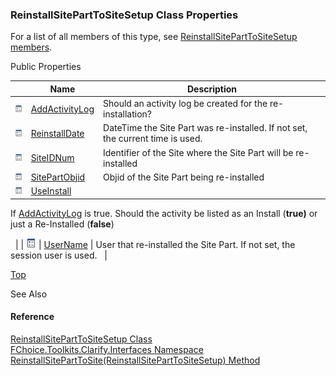 ﻿### ReinstallSitePartToSiteSetup Class Properties

For a list of all members of this type, see [ReinstallSitePartToSiteSetup members](FChoice.Toolkits.Clarify~FChoice.Toolkits.Clarify.Interfaces.ReinstallSitePartToSiteSetup_members.md).

Public Properties

|   | Name | Description |
| --- | --- | --- |
| ![Public Property](dotnetimages/publicProperty.png) | [AddActivityLog](FChoice.Toolkits.Clarify~FChoice.Toolkits.Clarify.Interfaces.ReinstallSitePartToSiteSetup~AddActivityLog.md) | Should an activity log be created for the re-installation?   |
| ![Public Property](dotnetimages/publicProperty.png) | [ReinstallDate](FChoice.Toolkits.Clarify~FChoice.Toolkits.Clarify.Interfaces.ReinstallSitePartToSiteSetup~ReinstallDate.md) | DateTime the Site Part was re-installed. If not set, the current time is used.   |
| ![Public Property](dotnetimages/publicProperty.png) | [SiteIDNum](FChoice.Toolkits.Clarify~FChoice.Toolkits.Clarify.Interfaces.ReinstallSitePartToSiteSetup~SiteIDNum.md) | Identifier of the Site where the Site Part will be re-installed   |
| ![Public Property](dotnetimages/publicProperty.png) | [SitePartObjid](FChoice.Toolkits.Clarify~FChoice.Toolkits.Clarify.Interfaces.ReinstallSitePartToSiteSetup~SitePartObjid.md) | Objid of the Site Part being re-installed   |
| ![Public Property](dotnetimages/publicProperty.png) | [UseInstall](FChoice.Toolkits.Clarify~FChoice.Toolkits.Clarify.Interfaces.ReinstallSitePartToSiteSetup~UseInstall.md) | 
If [AddActivityLog](FChoice.Toolkits.Clarify~FChoice.Toolkits.Clarify.Interfaces.ReinstallSitePartToSiteSetup~AddActivityLog.md) is true. Should the activity be listed as an Install (**true)** or just a Re-Installed (**false**)

  |
| ![Public Property](dotnetimages/publicProperty.png) | [UserName](FChoice.Toolkits.Clarify~FChoice.Toolkits.Clarify.Interfaces.ReinstallSitePartToSiteSetup~UserName.md) | User that re-installed the Site Part. If not set, the session user is used.   |

[Top](#top)

See Also

#### Reference

[ReinstallSitePartToSiteSetup Class](FChoice.Toolkits.Clarify~FChoice.Toolkits.Clarify.Interfaces.ReinstallSitePartToSiteSetup.md)  
[FChoice.Toolkits.Clarify.Interfaces Namespace](FChoice.Toolkits.Clarify~FChoice.Toolkits.Clarify.Interfaces_namespace.md)  
[ReinstallSitePartToSite(ReinstallSitePartToSiteSetup) Method](FChoice.Toolkits.Clarify~FChoice.Toolkits.Clarify.Interfaces.InterfacesToolkit~ReinstallSitePartToSite(ReinstallSitePartToSiteSetup).md)